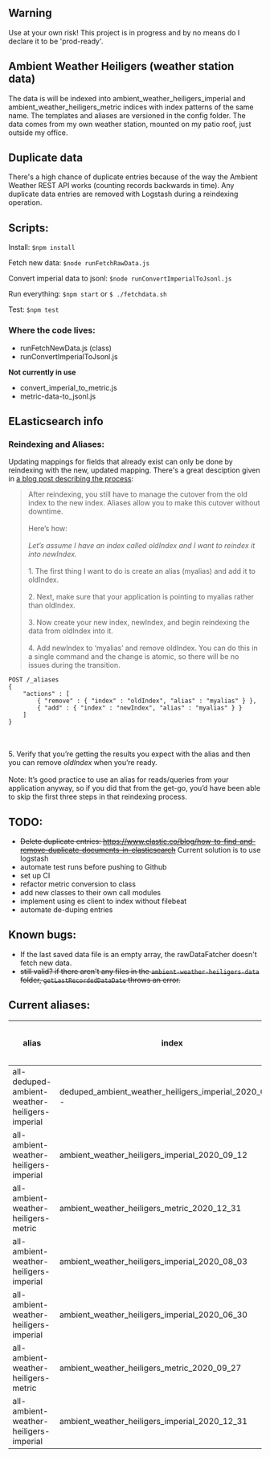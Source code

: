 ## Warning
Use at your own risk!
This project is in progress and by no means do I declare it to be 'prod-ready'.

## Ambient Weather Heiligers (weather station data)
The data is will be indexed into ambient_weather_heiligers_imperial and ambient_weather_heiligers_metric indices with index patterns of the same name. The templates and aliases are versioned in the config folder.
The data comes from my own weather station, mounted on my patio roof, just outside my office.

## Duplicate data
There's a high chance of duplicate entries because of the way the Ambient Weather REST API works (counting records backwards in time). Any duplicate data entries are removed with Logstash during a reindexing operation.

## Scripts:
Install:
`$npm install`

Fetch new data:
`$node runFetchRawData.js`

Convert imperial data to jsonl:
`$node runConvertImperialToJsonl.js`

Run everything:
`$npm start` or `$ ./fetchdata.sh`

Test:
`$npm test`

### Where the code lives:
 - runFetchNewData.js (class)
 - runConvertImperialToJsonl.js

 **Not currently in use**
 - convert_imperial_to_metric.js
 - metric-data-to_jsonl.js

## ELasticsearch info

### Reindexing and Aliases:
Updating mappings for fields that already exist can only be done by reindexing with the new, updated mapping.
There's a great desciption given in [a blog post describing the process](https://www.objectrocket.com/blog/elasticsearch/elasticsearch-aliases/):
>After reindexing, you still have to manage the cutover from the old index to the new index. Aliases allow you to make this cutover without downtime.<br></br> Here’s how:<br></br>_Let’s assume I have an index called oldIndex and I want to reindex it into newIndex._
<br></br>1. The first thing I want to do is create an alias (myalias) and add it to oldIndex.
<br></br>2. Next, make sure that your application is pointing to myalias rather than oldIndex.
<br></br>3. Now create your new index, newIndex, and begin reindexing the data from oldIndex into it.
<br></br>4. Add newIndex to ‘myalias’ and remove oldIndex. You can do this in a single command and the change is atomic, so there will be no issues during the transition.
```
POST /_aliases
{
    "actions" : [
        { "remove" : { "index" : "oldIndex", "alias" : "myalias" } },
        { "add" : { "index" : "newIndex", "alias" : "myalias" } }
    ]
}
```
<br></br>5. Verify that you’re getting the results you expect with the alias and then you can remove *oldIndex* when you’re ready.
<br></br>Note: It’s good practice to use an alias for reads/queries from your application anyway, so if you did that from the get-go, you’d have been able to skip the first three steps in that reindexing process.

## TODO:
- ~~Delete duplicate entries: https://www.elastic.co/blog/how-to-find-and-remove-duplicate-documents-in-elasticsearch~~ Current solution is to use logstash
- automate test runs before pushing to Github
- set up CI
- refactor metric conversion to class
- add new classes to their own call modules
- implement using es client to index without filebeat
- automate de-duping entries

## Known bugs:
 - If the last saved data file is an empty array, the rawDataFatcher doesn't fetch new data.
 - ~~still valid? if there aren't any files in the `ambient-weather-heiligers-data` folder, `getLastRecordedDataDate` throws an error.~~

## Current aliases:
| alias | index | filter | routing.index | routing.search | is_write_index (if blank, defaults to true) |
| ----------- | ----------- | ----------- | ----------- | ----------- | ----------- |
| all-deduped-ambient-weather-heiligers-imperial | deduped_ambient_weather_heiligers_imperial_2020_07_25 - | - | - | - |
| all-ambient-weather-heiligers-imperial | ambient_weather_heiligers_imperial_2020_09_12 | - | - | - | false |
| all-ambient-weather-heiligers-metric | ambient_weather_heiligers_metric_2020_12_31 | - | - | - | true |
| all-ambient-weather-heiligers-imperial | ambient_weather_heiligers_imperial_2020_08_03 | - | - | - | false |
| all-ambient-weather-heiligers-imperial | ambient_weather_heiligers_imperial_2020_06_30 | - | - | - | false |
| all-ambient-weather-heiligers-metric | ambient_weather_heiligers_metric_2020_09_27 | - | - | - | false |
| all-ambient-weather-heiligers-imperial | ambient_weather_heiligers_imperial_2020_12_31 | - | - | - | true |
